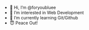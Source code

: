 - 👋 Hi, I’m @foryoubluee
- 👀 I’m interested in Web Development
- 🌱 I’m currently learning Git/Github
- 😇 Peace Out!

<!---
foryoubluee/foryoubluee is a ✨ special ✨ repository because its `README.md` (this file) appears on your GitHub profile.
You can click the Preview link to take a look at your changes.
--->
